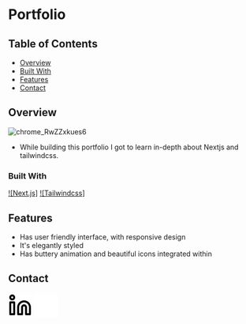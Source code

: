 # Portfolio

## Table of Contents

- [Overview](#overview)
- [Built With](#built-with)
- [Features](#features)
- [Contact](#contact)

## Overview

![chrome_RwZZxkues6](https://user-images.githubusercontent.com/120349016/219843252-8a29623c-3167-4a79-91a2-bf24e825b99b.png)

- While building this portfolio I got to learn in-depth about Nextjs and tailwindcss.

### Built With

[![Next.js]](https://nextjs.org/)
[![Tailwindcss]](https://tailwindcss.com/)

## Features

- Has user friendly interface, with responsive design
- It's elegantly styled
- Has buttery animation and beautiful icons integrated within

## Contact

[![linkedin](./public/linkedin-light.svg)](https://www.linkedin.com/in/bibek-bhusal-8a125625b/#gh-light-mode-only)
[![linkedin](./public/linkedin-dark.svg)](https://www.linkedin.com/in/bibek-bhusal-8a125625b/#gh-dark-mode-only)
&nbsp;&nbsp;

<br />
<br />

[linkedin]: https://www.linkedin.com/in/bibek-bhusal-8a125625b/
